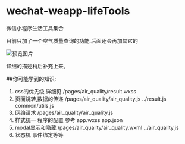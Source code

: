 # wechat-weapp-lifeTools
微信小程序生活工具集合

目前只加了一个空气质量查询的功能,后面还会再加其它的

![预览图片](https://github.com/yll2wcf/wechat-weapp-lifeTools/blob/master/1.gif?raw=true)

详细的描述稍后补充上来。


##你可能学到的知识:

1. css的优先级     详细见 /pages/air_quality/result.wxss
2. 页面跳转,数据的传递     /pages/air_quality/air_quality.js  ../result.js  common/utils.js
3. 网络请求              /pages/air_quality/air_quality.js
5. 样式统一  程序的配置  参考 app.wxss  app.json
6. modal显示和隐藏       /pages/air_quality/air_quality.wxml ../air_quality.js
7. 状态机 事件绑定等等
